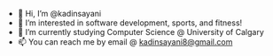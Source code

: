 - 👋 Hi, I’m @kadinsayani
- 👀 I’m interested in software development, sports, and fitness!
- 🌱 I’m currently studying Computer Science @ University of Calgary
- 📫 You can reach me by email @ kadinsayani8@gmail.com

<!---
kadinsayani/kadinsayani is a ✨ special ✨ repository because its `README.md` (this file) appears on your GitHub profile.
You can click the Preview link to take a look at your changes.
--->
